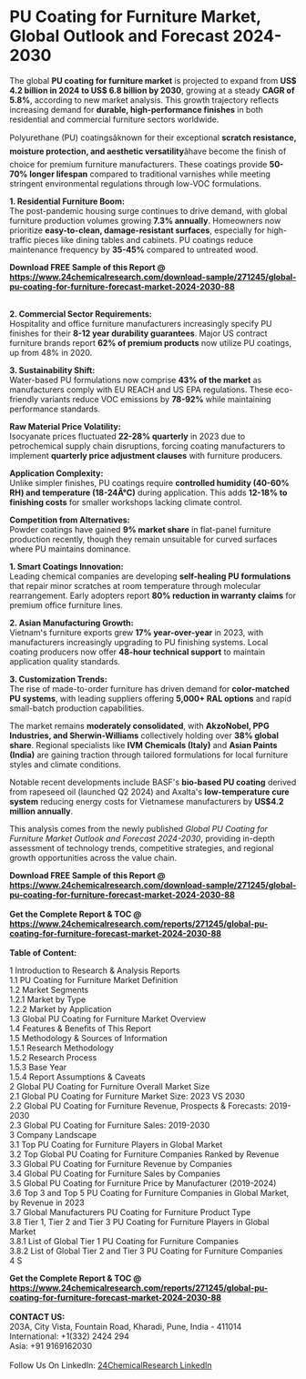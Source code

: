<h1>PU Coating for Furniture Market, Global Outlook and Forecast 2024-2030</h1><p>The global <strong>PU coating for furniture market</strong> is projected to expand from <strong>US$ 4.2 billion in 2024 to US$ 6.8 billion by 2030</strong>, growing at a steady <strong>CAGR of 5.8%</strong>, according to new market analysis. This growth trajectory reflects increasing demand for <strong>durable, high-performance finishes</strong> in both residential and commercial furniture sectors worldwide.</p><p>Polyurethane (PU) coatingsâknown for their exceptional <strong>scratch resistance, moisture protection, and aesthetic versatility</strong>âhave become the finish of choice for premium furniture manufacturers. These coatings provide <strong>50-70% longer lifespan</strong> compared to traditional varnishes while meeting stringent environmental regulations through low-VOC formulations.</p><p><strong>1. Residential Furniture Boom:</strong><br>
The post-pandemic housing surge continues to drive demand, with global furniture production volumes growing <strong>7.3% annually</strong>. Homeowners now prioritize <strong>easy-to-clean, damage-resistant surfaces</strong>, especially for high-traffic pieces like dining tables and cabinets. PU coatings reduce maintenance frequency by <strong>35-45%</strong> compared to untreated wood.</p><div><b>Download FREE Sample of this Report @ 
            <a href="https://www.24chemicalresearch.com/download-sample/271245/global-pu-coating-for-furniture-forecast-market-2024-2030-88">
            https://www.24chemicalresearch.com/download-sample/271245/global-pu-coating-for-furniture-forecast-market-2024-2030-88</a></b></div><br><p><strong>2. Commercial Sector Requirements:</strong><br>
Hospitality and office furniture manufacturers increasingly specify PU finishes for their <strong>8-12 year durability guarantees</strong>. Major US contract furniture brands report <strong>62% of premium products</strong> now utilize PU coatings, up from 48% in 2020.</p><p><strong>3. Sustainability Shift:</strong><br>
Water-based PU formulations now comprise <strong>43% of the market</strong> as manufacturers comply with EU REACH and US EPA regulations. These eco-friendly variants reduce VOC emissions by <strong>78-92%</strong> while maintaining performance standards.</p><p><strong>Raw Material Price Volatility:</strong><br>
    Isocyanate prices fluctuated <strong>22-28% quarterly</strong> in 2023 due to petrochemical supply chain disruptions, forcing coating manufacturers to implement <strong>quarterly price adjustment clauses</strong> with furniture producers.</p><p><strong>Application Complexity:</strong><br>
    Unlike simpler finishes, PU coatings require <strong>controlled humidity (40-60% RH) and temperature (18-24Â°C)</strong> during application. This adds <strong>12-18% to finishing costs</strong> for smaller workshops lacking climate control.</p><p><strong>Competition from Alternatives:</strong><br>
    Powder coatings have gained <strong>9% market share</strong> in flat-panel furniture production recently, though they remain unsuitable for curved surfaces where PU maintains dominance.</p><p><strong>1. Smart Coatings Innovation:</strong><br>
Leading chemical companies are developing <strong>self-healing PU formulations</strong> that repair minor scratches at room temperature through molecular rearrangement. Early adopters report <strong>80% reduction in warranty claims</strong> for premium office furniture lines.</p><p><strong>2. Asian Manufacturing Growth:</strong><br>
Vietnam's furniture exports grew <strong>17% year-over-year</strong> in 2023, with manufacturers increasingly upgrading to PU finishing systems. Local coating producers now offer <strong>48-hour technical support</strong> to maintain application quality standards.</p><p><strong>3. Customization Trends:</strong><br>
The rise of made-to-order furniture has driven demand for <strong>color-matched PU systems</strong>, with leading suppliers offering <strong>5,000+ RAL options</strong> and rapid small-batch production capabilities.</p><p>The market remains <strong>moderately consolidated</strong>, with <strong>AkzoNobel, PPG Industries, and Sherwin-Williams</strong> collectively holding over <strong>38% global share</strong>. Regional specialists like <strong>IVM Chemicals (Italy)</strong> and <strong>Asian Paints (India)</strong> are gaining traction through tailored formulations for local furniture styles and climate conditions.</p><p>Notable recent developments include BASF's <strong>bio-based PU coating</strong> derived from rapeseed oil (launched Q2 2024) and Axalta's <strong>low-temperature cure system</strong> reducing energy costs for Vietnamese manufacturers by <strong>US$4.2 million annually</strong>.</p><p>This analysis comes from the newly published <em>Global PU Coating for Furniture Market Outlook and Forecast 2024-2030</em>, providing in-depth assessment of technology trends, competitive strategies, and regional growth opportunities across the value chain.</p><div><b>Download FREE Sample of this Report @ 
            <a href="https://www.24chemicalresearch.com/download-sample/271245/global-pu-coating-for-furniture-forecast-market-2024-2030-88">
            https://www.24chemicalresearch.com/download-sample/271245/global-pu-coating-for-furniture-forecast-market-2024-2030-88</a></b></div><br><div><b>Get the Complete Report & TOC @ 
            <a href="https://www.24chemicalresearch.com/reports/271245/global-pu-coating-for-furniture-forecast-market-2024-2030-88">
            https://www.24chemicalresearch.com/reports/271245/global-pu-coating-for-furniture-forecast-market-2024-2030-88</a></b></div><br>
            <b>Table of Content:</b><p>1 Introduction to Research & Analysis Reports<br />
    1.1 PU Coating for Furniture Market Definition<br />
    1.2 Market Segments<br />
        1.2.1 Market by Type<br />
        1.2.2 Market by Application<br />
    1.3 Global PU Coating for Furniture Market Overview<br />
    1.4 Features & Benefits of This Report<br />
    1.5 Methodology & Sources of Information<br />
        1.5.1 Research Methodology<br />
        1.5.2 Research Process<br />
        1.5.3 Base Year<br />
        1.5.4 Report Assumptions & Caveats<br />
2 Global PU Coating for Furniture Overall Market Size<br />
    2.1 Global PU Coating for Furniture Market Size: 2023 VS 2030<br />
    2.2 Global PU Coating for Furniture Revenue, Prospects & Forecasts: 2019-2030<br />
    2.3 Global PU Coating for Furniture Sales: 2019-2030<br />
3 Company Landscape<br />
    3.1 Top PU Coating for Furniture Players in Global Market<br />
    3.2 Top Global PU Coating for Furniture Companies Ranked by Revenue<br />
    3.3 Global PU Coating for Furniture Revenue by Companies<br />
    3.4 Global PU Coating for Furniture Sales by Companies<br />
    3.5 Global PU Coating for Furniture Price by Manufacturer (2019-2024)<br />
    3.6 Top 3 and Top 5 PU Coating for Furniture Companies in Global Market, by Revenue in 2023<br />
    3.7 Global Manufacturers PU Coating for Furniture Product Type<br />
    3.8 Tier 1, Tier 2 and Tier 3 PU Coating for Furniture Players in Global Market<br />
        3.8.1 List of Global Tier 1 PU Coating for Furniture Companies<br />
        3.8.2 List of Global Tier 2 and Tier 3 PU Coating for Furniture Companies<br />
4 S</p><div><b>Get the Complete Report & TOC @ 
            <a href="https://www.24chemicalresearch.com/reports/271245/global-pu-coating-for-furniture-forecast-market-2024-2030-88">
            https://www.24chemicalresearch.com/reports/271245/global-pu-coating-for-furniture-forecast-market-2024-2030-88</a></b></div><br><b>CONTACT US:</b><br>
            203A, City Vista, Fountain Road, Kharadi, Pune, India - 411014<br>
            International: +1(332) 2424 294<br>
            Asia: +91 9169162030 <br><br>
            Follow Us On LinkedIn: <a href="https://www.linkedin.com/company/24chemicalresearch/">24ChemicalResearch LinkedIn</a>